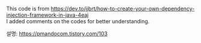 This code is from https://dev.to/jjbrt/how-to-create-your-own-dependency-injection-framework-in-java-4eaj  
I added comments on the codes for better understanding.

설명: https://pmandocom.tistory.com/103
